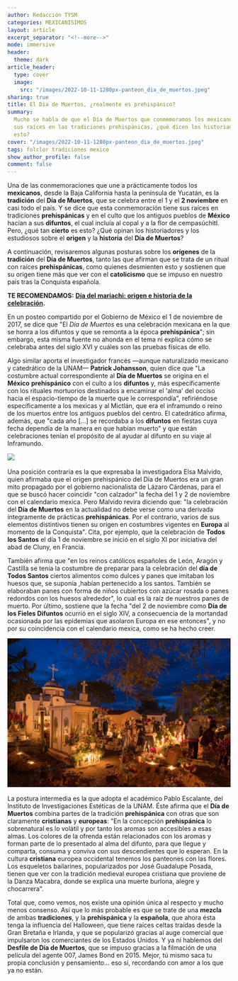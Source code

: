 ```yaml
---
author: Redacción TYSM
categories: MEXICANISIMOS
layout: article
excerpt_separator: "<!--more-->"
mode: immersive
header:
  theme: dark
article_header:
  type: cover
  image:
    src: "/images/2022-10-11-1280px-panteon_dia_de_muertos.jpeg"
sharing: true
title: El Día de Muertos, ¿realmente es prehispánico?
summary:
  Mucho se habla de que el Día de Muertos que conmemoramos los mexicanos tiene
  sus raíces en las tradiciones prehispánicas, ¿qué dicen los historiadores sobre
  esto?
cover: "/images/2022-10-11-1280px-panteon_dia_de_muertos.jpeg"
tags: folclor tradiciones mexico
show_author_profile: false
comment: false
---
```


Una de las conmemoraciones que une a prácticamente todos los **mexicanos**, desde la Baja California hasta la península de Yucatán, es la **tradición** del **Día de Muertos**, que se celebra entre el 1 y el **2 noviembre** en casi todo el país. Y se dice que esta conmemoración tiene sus raíces en tradiciones **prehispánicas** y en el culto que los antiguos pueblos de **México** hacían a sus **difuntos**, el cual incluía al copal y a la flor de cempasúchitl. Pero, ¿qué tan **cierto** es esto? ¿Qué opinan los historiadores y los estudiosos sobre el **origen** y la **historia** del **Día de Muertos**?

A continuación, revisaremos algunas posturas sobre los **orígenes** de la **tradición** del **Día de Muertos**, tanto las que afirman que se trata de un ritual con raíces **prehispánicas**, como quienes desmienten esto y sostienen que su origen tiene más que ver con el **catolicismo** que se impuso en nuestro país tras la Conquista española.

**TE RECOMENDAMOS:** [**Día del mariachi: origen e historia de la celebración**](https://blog.tonoysumariachi.com/mexicanisimos/2022/05/27/dia-del-mariachi-origen-e-historia-de-la-celebracion.html)**.**

En un posteo compartido por el Gobierno de México el 1 de noviembre de 2017, se dice que "El _Día de Muertos_ es una celebración mexicana en la que se honra a los difuntos y que se remonta a la época **prehispánica**"; sin embargo, esta misma fuente no ahonda en el tema ni explica cómo se celebraba antes del siglo XVI y cuáles son las pruebas físicas de ello.

Algo similar aporta el investigador francés —aunque naturalizado mexicano y catedrático de la UNAM— **Patrick Johansson**, quien dice que "La costumbre actual correspondiente al **Día de Muertos** se origina en el **México** **prehispánico** con el culto a los **difuntos** y, más específicamente con los rituales mortuorios destinados a encaminar el 'alma' del occiso hacia el espacio-tiempo de la muerte que le correspondía", refiriéndose específicamente a los mexicas y al Mictlán, que era el inframundo o reino de los muertos entre los antiguos pueblos del centro. El catedrático afirma, además, que "cada año \[…\] se recordaba a los **difuntos** en fiestas cuya fecha dependía de la manera en que habían muerto" y que están celebraciones tenían el propósito de al ayudar al difunto en su viaje al Inframundo.

![](https://upload.wikimedia.org/wikipedia/commons/f/fb/CodexBorgia.jpg)

Una posición contraria es la que expresaba la investigadora Elsa Malvido, quien afirmaba que el origen prehispánico del Día de Muertos era un gran mito propagado por el gobierno nacionalista de Lázaro Cárdenas, para el que se buscó hacer coincidir "con calzador" la fecha del 1 y 2 de noviembre con el calendario mexica. Pero Malvido revira diciendo que: "la celebración del **Día de Muertos** en la actualidad no debe verse como una derivada íntegramente de prácticas **prehispánicas**. Por el contrario, varios de sus elementos distintivos tienen su origen en costumbres vigentes en **Europa** al momento de la Conquista". Cita, por ejemplo, que la celebración de **Todos los Santos** el día 1 de noviembre se inició en el siglo XI por iniciativa del abad de Cluny, en Francia.

También afirma que "en los reinos católicos españoles de León, Aragón y Castilla se tenía la costumbre de preparar para la celebración del **día de Todos Santos** ciertos alimentos como dulces y panes que imitaban los huesos que, se suponía ,habían pertenecido a los santos. También se elaboraban panes con forma de niños cubiertos con azúcar rosada o panes redondos con los huesos alrededor", lo cual es la raíz de nuestros panes de muerto. Por último, sostiene que la fecha "del 2 de noviembre como **Día de los Fieles Difuntos** ocurrió en el siglo XIV, a consecuencia de la mortandad ocasionada por las epidemias que asolaron Europa en ese entonces", y no por su coincidencia con el calendario mexica, como se ha hecho creer.

![](/images/2022-10-11-1280px-panteon_dia_de_muertos.jpeg)

La postura intermedia es la que adopta el académico Pablo Escalante, del Instituto de Investigaciones Estéticas de la UNAM. Éste afirma que el **Día de Muertos** combina partes de la tradición **prehispánica** con otras que son claramente **cristianas** y **europeas**: "En la concepción **prehispánica** lo sobrenatural es lo volátil y por tanto los aromas son accesibles a esas almas. Los colores de la ofrenda están relacionados con los aromas y forman parte de lo presentado al alma del difunto, para que llegue y comparta, consuma y conviva con sus descendientes que lo esperan. En la cultura **cristiana** europea occidental tenemos los panteones con las flores. Los esqueletos bailarines, popularizados por José Guadalupe Posada, tienen que ver con la tradición medieval europea cristiana que proviene de la Danza Macabra, donde se explica una muerte burlona, alegre y chocarrera".

Total que, como vemos, nos existe una opinión única al respecto y mucho menos consenso. Así que lo más probable es que se trate de una **mezcla** de ambas **tradiciones**, y la **prehispánica** y la **española**, que ahora ésta tenga la influencia del Halloween, que tiene raíces celtas traídas desde la Gran Bretaña e Irlanda, y que se popularizó gracias al auge comercial que impulsaron los comerciantes de los Estados Unidos. Y ya ni hablemos del **Desfile de Día de Muertos**, que se impuso gracias a la filmación de una película del agente 007, James Bond en 2015. Mejor, tú mismo saca tu propia conclusión y pensamiento… eso sí, recordando con amor a los que ya no están.
